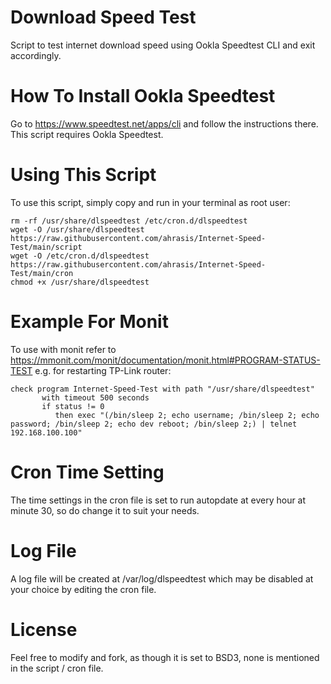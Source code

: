 # Download Speed Test
Script to test internet download speed using Ookla Speedtest CLI and exit accordingly.

# How To Install Ookla Speedtest
Go to https://www.speedtest.net/apps/cli and follow the instructions there. This script requires Ookla Speedtest.

# Using This Script
To use this script, simply copy and run in your terminal as root user:
```
rm -rf /usr/share/dlspeedtest /etc/cron.d/dlspeedtest
wget -O /usr/share/dlspeedtest https://raw.githubusercontent.com/ahrasis/Internet-Speed-Test/main/script
wget -O /etc/cron.d/dlspeedtest https://raw.githubusercontent.com/ahrasis/Internet-Speed-Test/main/cron
chmod +x /usr/share/dlspeedtest
```

# Example For Monit
To use with monit refer to https://mmonit.com/monit/documentation/monit.html#PROGRAM-STATUS-TEST e.g. for restarting TP-Link router:
```
check program Internet-Speed-Test with path "/usr/share/dlspeedtest"
       with timeout 500 seconds
       if status != 0
          then exec "(/bin/sleep 2; echo username; /bin/sleep 2; echo password; /bin/sleep 2; echo dev reboot; /bin/sleep 2;) | telnet 192.168.100.100"
```

# Cron Time Setting
The time settings in the cron file is set to run autopdate at every hour at minute 30, so do change it to suit your needs.

# Log File
A log file will be created at /var/log/dlspeedtest which may be disabled at your choice by editing the cron file.

# License
Feel free to modify and fork, as though it is set to BSD3, none is mentioned in the script / cron file.
